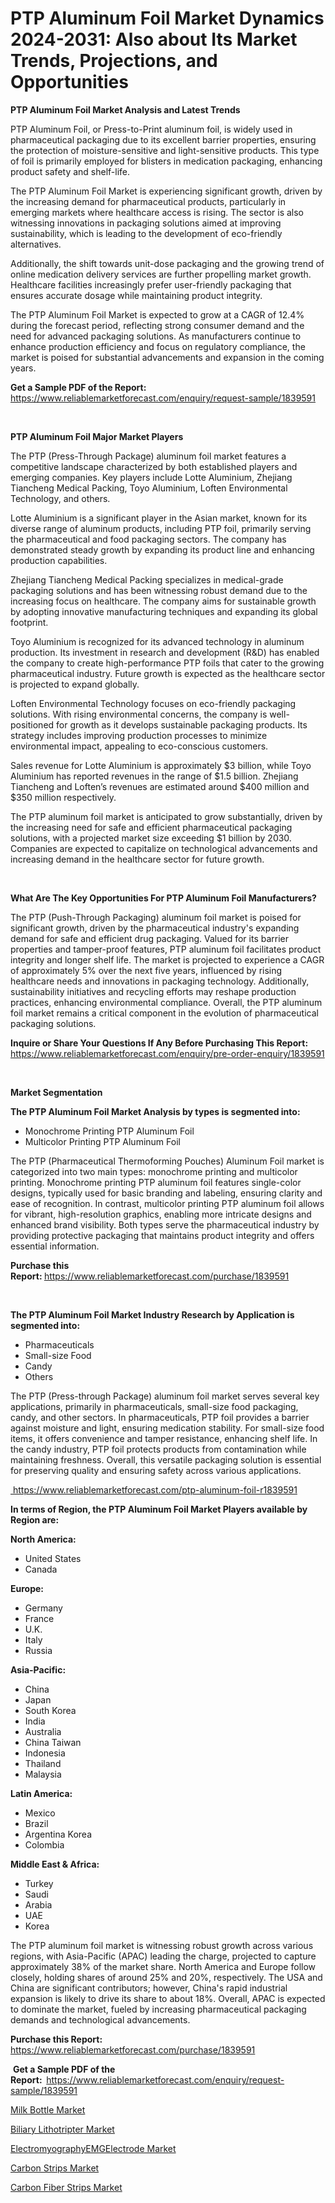 <p><h1>PTP Aluminum Foil Market Dynamics 2024-2031: Also about Its Market Trends, Projections, and Opportunities</h1></p><p><strong>PTP Aluminum Foil Market Analysis and Latest Trends</strong></p>
<p><p>PTP Aluminum Foil, or Press-to-Print aluminum foil, is widely used in pharmaceutical packaging due to its excellent barrier properties, ensuring the protection of moisture-sensitive and light-sensitive products. This type of foil is primarily employed for blisters in medication packaging, enhancing product safety and shelf-life.</p><p>The PTP Aluminum Foil Market is experiencing significant growth, driven by the increasing demand for pharmaceutical products, particularly in emerging markets where healthcare access is rising. The sector is also witnessing innovations in packaging solutions aimed at improving sustainability, which is leading to the development of eco-friendly alternatives.</p><p>Additionally, the shift towards unit-dose packaging and the growing trend of online medication delivery services are further propelling market growth. Healthcare facilities increasingly prefer user-friendly packaging that ensures accurate dosage while maintaining product integrity.</p><p>The PTP Aluminum Foil Market is expected to grow at a CAGR of 12.4% during the forecast period, reflecting strong consumer demand and the need for advanced packaging solutions. As manufacturers continue to enhance production efficiency and focus on regulatory compliance, the market is poised for substantial advancements and expansion in the coming years.</p></p>
<p><strong>Get a Sample PDF of the Report:&nbsp;</strong> <a href="https://www.reliablemarketforecast.com/enquiry/request-sample/1839591?utm_campaign=1080&utm_medium=2&utm_source=Github&utm_content=ia&utm_term=11112024&utm_id=ptp-aluminum-foil">https://www.reliablemarketforecast.com/enquiry/request-sample/1839591</a></p>
<p>&nbsp;</p>
<p><strong>PTP Aluminum Foil Major Market Players</strong></p>
<p><p>The PTP (Press-Through Package) aluminum foil market features a competitive landscape characterized by both established players and emerging companies. Key players include Lotte Aluminium, Zhejiang Tiancheng Medical Packing, Toyo Aluminium, Loften Environmental Technology, and others.</p><p>Lotte Aluminium is a significant player in the Asian market, known for its diverse range of aluminum products, including PTP foil, primarily serving the pharmaceutical and food packaging sectors. The company has demonstrated steady growth by expanding its product line and enhancing production capabilities.</p><p>Zhejiang Tiancheng Medical Packing specializes in medical-grade packaging solutions and has been witnessing robust demand due to the increasing focus on healthcare. The company aims for sustainable growth by adopting innovative manufacturing techniques and expanding its global footprint.</p><p>Toyo Aluminium is recognized for its advanced technology in aluminum production. Its investment in research and development (R&D) has enabled the company to create high-performance PTP foils that cater to the growing pharmaceutical industry. Future growth is expected as the healthcare sector is projected to expand globally.</p><p>Loften Environmental Technology focuses on eco-friendly packaging solutions. With rising environmental concerns, the company is well-positioned for growth as it develops sustainable packaging products. Its strategy includes improving production processes to minimize environmental impact, appealing to eco-conscious customers.</p><p>Sales revenue for Lotte Aluminium is approximately $3 billion, while Toyo Aluminium has reported revenues in the range of $1.5 billion. Zhejiang Tiancheng and Loften’s revenues are estimated around $400 million and $350 million respectively. </p><p>The PTP aluminum foil market is anticipated to grow substantially, driven by the increasing need for safe and efficient pharmaceutical packaging solutions, with a projected market size exceeding $1 billion by 2030. Companies are expected to capitalize on technological advancements and increasing demand in the healthcare sector for future growth.</p></p>
<p>&nbsp;</p>
<p><strong>What Are The Key Opportunities For PTP Aluminum Foil Manufacturers?</strong></p>
<p><p>The PTP (Push-Through Packaging) aluminum foil market is poised for significant growth, driven by the pharmaceutical industry's expanding demand for safe and efficient drug packaging. Valued for its barrier properties and tamper-proof features, PTP aluminum foil facilitates product integrity and longer shelf life. The market is projected to experience a CAGR of approximately 5% over the next five years, influenced by rising healthcare needs and innovations in packaging technology. Additionally, sustainability initiatives and recycling efforts may reshape production practices, enhancing environmental compliance. Overall, the PTP aluminum foil market remains a critical component in the evolution of pharmaceutical packaging solutions.</p></p>
<p><strong>Inquire or Share Your Questions If Any Before Purchasing This Report:</strong> <a href="https://www.reliablemarketforecast.com/enquiry/pre-order-enquiry/1839591?utm_campaign=1080&utm_medium=2&utm_source=Github&utm_content=ia&utm_term=11112024&utm_id=ptp-aluminum-foil">https://www.reliablemarketforecast.com/enquiry/pre-order-enquiry/1839591</a></p>
<p>&nbsp;</p>
<p><strong>Market Segmentation</strong></p>
<p><strong>The PTP Aluminum Foil Market Analysis by types is segmented into:</strong></p>
<p><ul><li>Monochrome Printing PTP Aluminum Foil</li><li>Multicolor Printing PTP Aluminum Foil</li></ul></p>
<p><p>The PTP (Pharmaceutical Thermoforming Pouches) Aluminum Foil market is categorized into two main types: monochrome printing and multicolor printing. Monochrome printing PTP aluminum foil features single-color designs, typically used for basic branding and labeling, ensuring clarity and ease of recognition. In contrast, multicolor printing PTP aluminum foil allows for vibrant, high-resolution graphics, enabling more intricate designs and enhanced brand visibility. Both types serve the pharmaceutical industry by providing protective packaging that maintains product integrity and offers essential information.</p></p>
<p><strong>Purchase this Report:&nbsp;</strong><a href="https://www.reliablemarketforecast.com/purchase/1839591?utm_campaign=1080&utm_medium=2&utm_source=Github&utm_content=ia&utm_term=11112024&utm_id=ptp-aluminum-foil">https://www.reliablemarketforecast.com/purchase/1839591</a></p>
<p>&nbsp;</p>
<p><strong>The PTP Aluminum Foil Market Industry Research by Application is segmented into:</strong></p>
<p><ul><li>Pharmaceuticals</li><li>Small-size Food</li><li>Candy</li><li>Others</li></ul></p>
<p><p>The PTP (Press-through Package) aluminum foil market serves several key applications, primarily in pharmaceuticals, small-size food packaging, candy, and other sectors. In pharmaceuticals, PTP foil provides a barrier against moisture and light, ensuring medication stability. For small-size food items, it offers convenience and tamper resistance, enhancing shelf life. In the candy industry, PTP foil protects products from contamination while maintaining freshness. Overall, this versatile packaging solution is essential for preserving quality and ensuring safety across various applications.</p></p>
<p><a href="https://www.reliablemarketforecast.com/ptp-aluminum-foil-r1839591?utm_campaign=1080&utm_medium=2&utm_source=Github&utm_content=ia&utm_term=11112024&utm_id=ptp-aluminum-foil">&nbsp;https://www.reliablemarketforecast.com/ptp-aluminum-foil-r1839591</a></p>
<p><strong>In terms of Region, the PTP Aluminum Foil Market Players available by Region are:</strong></p>
<p>
    <p> <strong> North America: </strong>
        <ul>
            <li>United States</li>
            <li>Canada</li>
        </ul>
        </p> 
    <p> <strong> Europe: </strong>
        <ul>
            <li>Germany</li>
            <li>France</li>
            <li>U.K.</li>
            <li>Italy</li>
            <li>Russia</li>
        </ul>
        </p> 
    <p> <strong> Asia-Pacific: </strong>
        <ul>
            <li>China</li>
            <li>Japan</li>
            <li>South Korea</li>
            <li>India</li>
            <li>Australia</li>
            <li>China Taiwan</li>
            <li>Indonesia</li>
            <li>Thailand</li>
            <li>Malaysia</li>
        </ul>
        </p> 
    <p> <strong> Latin America: </strong>
        <ul>
            <li>Mexico</li>
            <li>Brazil</li>
            <li>Argentina Korea</li>
            <li>Colombia</li>
        </ul>
        </p> 
    <p> <strong> Middle East & Africa: </strong>
        <ul>
            <li>Turkey</li>
            <li>Saudi</li>
            <li>Arabia</li>
            <li>UAE</li>
            <li>Korea</li>
        </ul>
    </p>
    </p>
<p><p>The PTP aluminum foil market is witnessing robust growth across various regions, with Asia-Pacific (APAC) leading the charge, projected to capture approximately 38% of the market share. North America and Europe follow closely, holding shares of around 25% and 20%, respectively. The USA and China are significant contributors; however, China's rapid industrial expansion is likely to drive its share to about 18%. Overall, APAC is expected to dominate the market, fueled by increasing pharmaceutical packaging demands and technological advancements.</p></p>
<p><strong>Purchase this Report: </strong><a href="https://www.reliablemarketforecast.com/purchase/1839591?utm_campaign=1080&utm_medium=2&utm_source=Github&utm_content=ia&utm_term=11112024&utm_id=ptp-aluminum-foil">https://www.reliablemarketforecast.com/purchase/1839591</a></p>
<p>&nbsp;<strong>Get a Sample PDF of the Report:&nbsp;&nbsp;</strong><a href="https://www.reliablemarketforecast.com/enquiry/request-sample/1839591?utm_campaign=1080&utm_medium=2&utm_source=Github&utm_content=ia&utm_term=11112024&utm_id=ptp-aluminum-foil">https://www.reliablemarketforecast.com/enquiry/request-sample/1839591</a></p>
<p><strong></strong></p>
<p><p><a href="https://www.linkedin.com/pulse/milk-bottle-market-investigation-industry-evolution-forecast-mpdmf?utm_campaign=1080&utm_medium=2&utm_source=Github&utm_content=ia&utm_term=11112024&utm_id=ptp-aluminum-foil">Milk Bottle Market</a></p><p><a href="https://issuu.com/reportprime-2/docs/biliary-lithotripter-market-size-20_f0ab8615089a79?utm_campaign=1080&utm_medium=2&utm_source=Github&utm_content=ia&utm_term=11112024&utm_id=ptp-aluminum-foil">Biliary Lithotripter Market</a></p><p><a href="https://issuu.com/reportprime-2/docs/electromyographyemgelectrode-market_23e989383fe0fb?utm_campaign=1080&utm_medium=2&utm_source=Github&utm_content=ia&utm_term=11112024&utm_id=ptp-aluminum-foil">ElectromyographyEMGElectrode Market</a></p><p><a href="https://github.com/anidillnagatat/Market-Research-Report-List-1/blob/main/carbon-strips-market.md?utm_campaign=1080&utm_medium=2&utm_source=Github&utm_content=ia&utm_term=11112024&utm_id=ptp-aluminum-foil">Carbon Strips Market</a></p><p><a href="https://github.com/lallietva4l/Market-Research-Report-List-1/blob/main/carbon-fiber-strips-market.md?utm_campaign=1080&utm_medium=2&utm_source=Github&utm_content=ia&utm_term=11112024&utm_id=ptp-aluminum-foil">Carbon Fiber Strips Market</a></p></p>